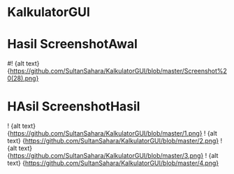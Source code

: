 # KalkulatorGUI
# Hasil ScreenshotAwal
#! {alt text} {https://github.com/SultanSahara/KalkulatorGUI/blob/master/Screenshot%20(28).png}
# HAsil ScreenshotHasil
! {alt text} {https://github.com/SultanSahara/KalkulatorGUI/blob/master/1.png}
! {alt text} {https://github.com/SultanSahara/KalkulatorGUI/blob/master/2.png}
! {alt text} {https://github.com/SultanSahara/KalkulatorGUI/blob/master/3.png}
! {alt text} {https://github.com/SultanSahara/KalkulatorGUI/blob/master/4.png}
